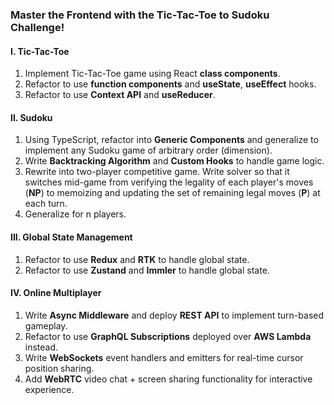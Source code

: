 ### Master the Frontend with the Tic-Tac-Toe to Sudoku Challenge!
#### I. Tic-Tac-Toe
  1. Implement Tic-Tac-Toe game using React **class components**.
  2. Refactor to use **function components** and **useState**, **useEffect** hooks.
  3. Refactor to use **Context API** and **useReducer**.
#### II. Sudoku
  1. Using TypeScript, refactor into **Generic Components** and generalize to implement any Sudoku game of arbitrary order (dimension).
  2. Write **Backtracking Algorithm** and **Custom Hooks** to handle game logic. 
  3. Rewrite into two-player competitive game. Write solver so that it switches mid-game from verifying the legality of each player's moves (**NP**) to memoizing and updating the set of remaining legal moves (**P**) at each turn.
  4. Generalize for n players.
#### III. Global State Management
  1. Refactor to use **Redux** and **RTK** to handle global state.
  2. Refactor to use **Zustand** and **Immler** to handle global state.
#### IV. Online Multiplayer
  1. Write **Async Middleware** and deploy **REST API** to implement turn-based gameplay.
  2. Refactor to use **GraphQL Subscriptions** deployed over **AWS Lambda** instead.
  3. Write **WebSockets** event handlers and emitters for real-time cursor position sharing.
  4. Add **WebRTC** video chat + screen sharing functionality for interactive experience. 
